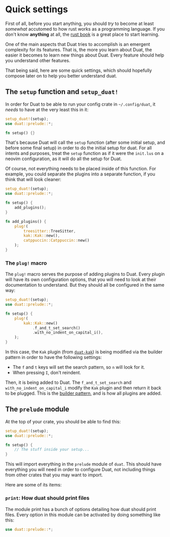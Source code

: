# Quick settings

First of all, before you start anything, you should _try_ to become at least 
_somewhat_ accutomed to how rust works as a programming language. If you don't 
know **anything** at all, the [rust book] is a great place to start learning.

One of the main aspects that Duat tries to accomplish is an emergent complexity
for its features. That is, the more you learn about Duat, the easier it becomes
to learn new things about Duat. Every feature should help you understand other
features.

That being said, here are some quick settings, which should hopefully compose
later on to help you better understand duat.

## The `setup` function and `setup_duat!`

In order for Duat to be able to run your config crate in `~/.config/duat`, it _needs_ to have at the very least this in it: 

```rust
setup_duat!(setup);
use duat::prelude::*;

fn setup() {}
```

That's because Duat will call the `setup` function (after some initial setup, 
and before some final setup) in order to do the initial setup for duat. For all 
intents and purposes, treat the `setup` function as if it were the `init.lus` 
on a neovim configuration, as it will do all the setup for Duat.

Of course, not everything needs to be placed inside of this function. For 
example, you could separate the plugins into a separate function, if you think 
that will look cleaner:

```rust
setup_duat!(setup);
use duat::prelude::*;

fn setup() {
    add_plugins();
}

fn add_plugins() {
    plug!(
        treesitter::TreeSitter,
        kak::Kak::new(),
        catppuccin::Catppuccin::new()
    );
}
```

### The `plug!` macro

The `plug!` macro serves the purpose of adding plugins to Duat. Every plugin 
will have its own configuration options, that you will need to look at their 
documentation to understand. But they should all be configured in the same way:

```rust
setup_duat!(setup);
use duat::prelude::*;

fn setup() {
    plug!(
        kak::Kak::new()
            .f_and_t_set_search()
            .with_no_indent_on_capital_i(),
    );
}
```

In this case, the `Kak` plugin (from [`duat-kak`]) is being modified via the 
builder pattern in order to have the following settings:

- The `f` and `t` keys will set the search pattern, so `n` will look for it.
- When pressing `I`, don't reindent.

Then, it is being added to Duat. The `f_and_t_set_search` and 
`with_no_indent_on_capital_i` modify the `Kak` plugin and then return it back 
to be plugged. This is the [builder pattern], and is how all plugins are added.

## The `prelude` module

At the top of your crate, you should be able to find this:

```rust
setup_duat!(setup);
use duat::prelude::*;

fn setup() {
    // The stuff inside your setup...
}
```

This will import everything in the `prelude` module of `duat`. This should have
everything you will need in order to configure Duat, not including things from
other crates that you may want to import.

Here are some of its items:

### `print`: How duat should print files

The module print has a bunch of options detailing how duat should print files.
Every option in this module can be activated by doing something like this:

```rust
use duat::prelude::*;


```

[rust book]: https://doc.rust-lang.org/book/
[`duat-kak`]: https://github.com/AhoyISki/duat-kak
[builder pattern]: https://rust-unofficial.github.io/patterns/patterns/creational/builder.html
